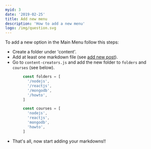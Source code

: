 ```yaml
---
myid: 3
date: '2019-02-25'
title: Add new menu
description: 'How to add a new menu'
logo: /img/question.svg
---
```


To add a new option in the Main Menu follow this steps:

- Create a folder under 'content'.
- Add at least one markdown file (see [add new post](/howto/add_new_post/)).
- Go to ```content-creators.js``` and add the new folder to ```folders``` and ```courses``` (see below).
```jsx
        const folders = [
          '/nodejs',
          '/reactjs',
          '/mongodb',
          '/howto',
        ]
```

```jsx
        const courses = [
          'nodejs',
          'reactjs',
          'mongodb',
          'howto',
        ]
```
- That's all, now start adding your markdowns!!